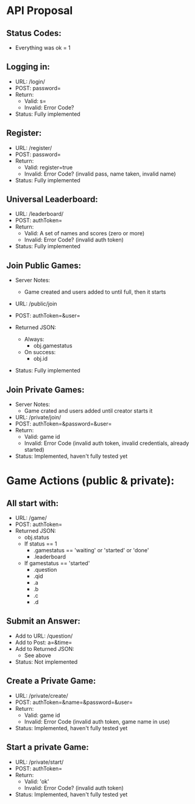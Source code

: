 API Proposal
============

Status Codes:
-------------
 - Everything was ok = 1

Logging in:
-----------
 - URL: /login/<username>
 - POST: password=<password>
 - Return:
   * Valid: s=<session id>
   * Invalid: Error Code?
 - Status: Fully implemented


Register:
---------
 - URL: /register/<username>
 - POST: password=<password>
 - Return:
   *  Valid: register=true
   * Invalid: Error Code?  (invalid pass, name taken, invalid name)
 - Status: Fully implemented

Universal Leaderboard:
----------------------
 - URL: /leaderboard/<starting position>
 - POST: authToken=<session id>
 - Return:
   * Valid: A set of names and scores (zero or more)
   * Invalid: Error Code?  (invalid auth token)
 - Status: Fully implemented

Join Public Games:
------------------
 - Server Notes:
   * Game created and users added to until full, then it starts

 - URL: /public/join
 - POST: authToken=<session id>&user=<username>
 - Returned JSON:
   * Always:
     + obj.gamestatus 
   * On success:
     + obj.id
 - Status: Fully implemented

Join Private Games:
-------------------
 - Server Notes:
   * Game crated and users added until creator starts it
 - URL: /private/join/<game name>
 - POST: authToken=<session id>&password=<password>&user=<user name>
 - Return:
   *  Valid: game id
   * Invalid: Error Code (invalid auth token, invalid credentials, already started)
 - Status: Implemented, haven't fully tested yet

Game Actions (public & private):
================================

All start with:
---------------
 - URL: /game/<game id>
 - POST: authToken=<session id>
 - Returned JSON:
   * obj.status
   * If status == 1
     + .gamestatus == 'waiting' or 'started' or 'done'
     + .leaderboard
   * If gamestatus == 'started'
     + .question
     + .qid
     + .a
     + .b
     + .c
     + .d

Submit an Answer:
-----------------
 - Add to URL: /question/<question id>
 - Add to Post: a=<answer>&time=<time>
 - Add to Returned JSON:
   * See above
 - Status: Not implemented

Create a Private Game:
----------------------
 - URL: /private/create/<num questions>
 - POST: authToken=<session id>&name=<game name>&password=<game password>&user=<username>
 - Return:
   * Valid: game id
   * Invalid: Error Code (invalid auth token, game name in use)
 - Status: Implemented, haven't fully tested yet

Start a private Game:
---------------------
 - URL: /private/start/<game id>
 - POST: authToken=<session id>
 - Return:
   * Valid: 'ok'
   * Invalid: Error Code? (invalid auth token)
 - Status: Implemented, haven't fully tested yet

